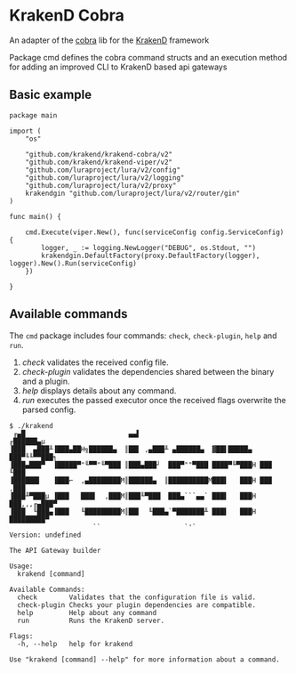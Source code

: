 KrakenD Cobra
====

An adapter of the [cobra](http://github.com/spf13/cobra) lib for the [KrakenD](http://www.krakend.io) framework

Package cmd defines the cobra command structs and an execution method for adding an improved CLI to
KrakenD based api gateways

## Basic example

```
package main

import (
	"os"

	"github.com/krakend/krakend-cobra/v2"
	"github.com/krakend/krakend-viper/v2"
	"github.com/luraproject/lura/v2/config"
	"github.com/luraproject/lura/v2/logging"
	"github.com/luraproject/lura/v2/proxy"
	krakendgin "github.com/luraproject/lura/v2/router/gin"
)

func main() {

	cmd.Execute(viper.New(), func(serviceConfig config.ServiceConfig) {
		logger, _ := logging.NewLogger("DEBUG", os.Stdout, "")
		krakendgin.DefaultFactory(proxy.DefaultFactory(logger), logger).New().Run(serviceConfig)
	})

}
```

## Available commands

The `cmd` package includes four commands: `check`, `check-plugin`, `help` and `run`.

1. *check* validates the received config file.
2. *check-plugin* validates the dependencies shared between the binary and a plugin.
3. *help* displays details about any command.
4. *run* executes the passed executor once the received flags overwrite the parsed config.

```
$ ./krakend
 ╓▄█                          ▄▄▌                               ╓██████▄µ
▐███  ▄███╨▐███▄██H╗██████▄  ║██▌ ,▄███╨ ▄██████▄  ▓██▌█████▄  ███▀╙╙▀▀███╕
▐███▄███▀  ▐█████▀"╙▀▀"╙▀███ ║███▄███┘  ███▀""▀███ ████▀╙▀███H ███     ╙███
▐██████▌   ▐███⌐  ,▄████████M║██████▄  ║██████████M███▌   ███H ███     ,███
▐███╨▀███µ ▐███   ███▌  ,███M║███╙▀███  ███▄```▄▄` ███▌   ███H ███,,,╓▄███▀
▐███  ╙███▄▐███   ╙█████████M║██▌  ╙███▄`▀███████╨ ███▌   ███H █████████▀
                     ``                     `'`
Version: undefined

The API Gateway builder

Usage:
  krakend [command]

Available Commands:
  check        Validates that the configuration file is valid.
  check-plugin Checks your plugin dependencies are compatible.
  help         Help about any command
  run          Runs the KrakenD server.

Flags:
  -h, --help   help for krakend

Use "krakend [command] --help" for more information about a command.

```
